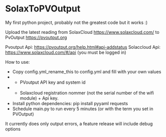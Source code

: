 # SolaxToPVOutput
My first python project, probably not the greatest code but it works :)

Upload the latest reading from SolaxCloud https://www.solaxcloud.com/ to PvOutput https://pvoutput.org

Pvoutput Api: https://pvoutput.org/help.html#api-addstatus
Solaccloud Api: https://www.solaxcloud.com/#/api (you must be logged in)

How to use:

* Copy config.yml_rename_this to config.yml and fill with your own values
* * PVoutput API key and system id
* * Solaxcloud registration nommer (not the serial number of the wifi module) + Api key. 
* Install python dependencies: pip install pyyaml requests
* Schedule main.py to run every 5 minutes (or with the term you set in PVOutput)

It currently does only output errors, a feature release will include debug options
